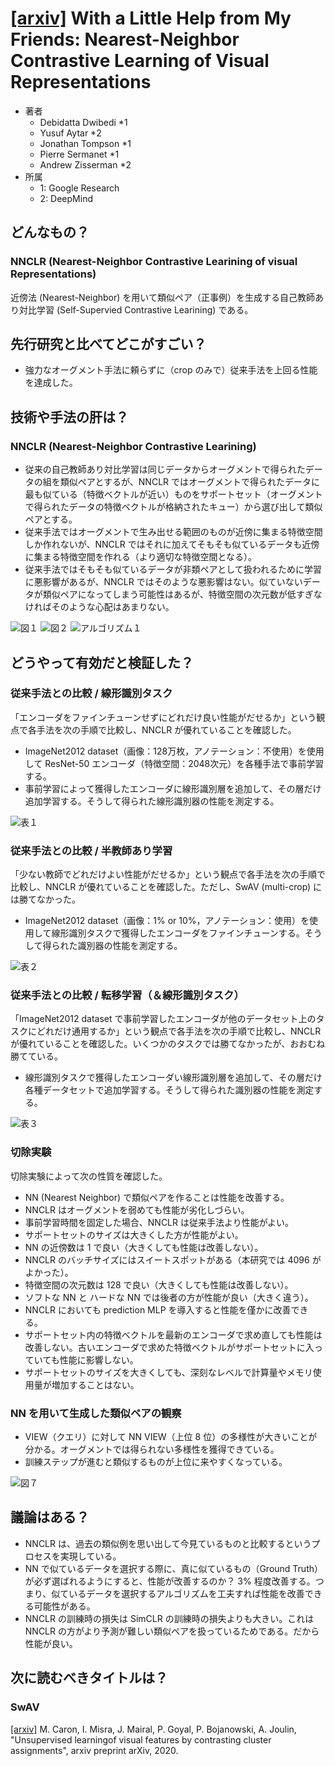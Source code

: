 # [\[arxiv\]](https://arxiv.org/abs/2104.14548v1) With a Little Help from My Friends: Nearest-Neighbor Contrastive Learning of Visual Representations

- 著者
    - Debidatta Dwibedi *1
    - Yusuf Aytar *2
    - Jonathan Tompson *1
    - Pierre Sermanet *1
    - Andrew Zisserman *2
- 所属
    - 1: Google Research
    - 2: DeepMind


## どんなもの？
### NNCLR (Nearest-Neighbor Contrastive Learining of visual Representations)
近傍法 (Nearest-Neighbor) を用いて類似ペア（正事例）を生成する自己教師あり対比学習 (Self-Supervied Contrastive Learining) である。


## 先行研究と比べてどこがすごい？
- 強力なオーグメント手法に頼らずに（crop のみで）従来手法を上回る性能を達成した。


## 技術や手法の肝は？
### NNCLR (Nearest-Neighbor Contrastive Learining)
- 従来の自己教師あり対比学習は同じデータからオーグメントで得られたデータの組を類似ペアとするが、NNCLR ではオーグメントで得られたデータに最も似ている（特徴ベクトルが近い）ものをサポートセット（オーグメントで得られたデータの特徴ベクトルが格納されたキュー）から選び出して類似ペアとする。
- 従来手法ではオーグメントで生み出せる範囲のものが近傍に集まる特徴空間しか作れないが、NNCLR ではそれに加えてそもそも似ているデータも近傍に集まる特徴空間を作れる（より適切な特徴空間となる）。
- 従来手法ではそもそも似ているデータが非類ペアとして扱われるために学習に悪影響があるが、NNCLR ではそのような悪影響はない。似ていないデータが類似ペアになってしまう可能性はあるが、特徴空間の次元数が低すぎなければそのような心配はあまりない。

![図１](figure_1.png)
![図２](figure_2.png)
![アルゴリズム１](algorithm_1.png)


## どうやって有効だと検証した？

### 従来手法との比較 / 線形識別タスク
「エンコーダをファインチューンせずにどれだけ良い性能がだせるか」という観点で各手法を次の手順で比較し、NNCLR が優れていることを確認した。

+ ImageNet2012 dataset（画像：128万枚，アノテーション：不使用）を使用して ResNet-50 エンコーダ（特徴空間：2048次元）を各種手法で事前学習する。
+ 事前学習によって獲得したエンコーダに線形識別層を追加して、その層だけ追加学習する。そうして得られた線形識別器の性能を測定する。


![表１](table_1.png)

### 従来手法との比較 / 半教師あり学習
「少ない教師でどれだけよい性能がだせるか」という観点で各手法を次の手順で比較し、NNCLR が優れていることを確認した。ただし、SwAV (multi-crop) には勝てなかった。

+ ImageNet2012 dataset（画像：1% or 10%，アノテーション：使用）を使用して線形識別タスクで獲得したエンコーダをファインチューンする。そうして得られた識別器の性能を測定する。

![表２](table_2.png)


### 従来手法との比較 / 転移学習（＆線形識別タスク）
「ImageNet2012 dataset で事前学習したエンコーダが他のデータセット上のタスクにどれだけ通用するか」という観点で各手法を次の手順で比較し、NNCLR が優れていることを確認した。いくつかのタスクでは勝てなかったが、おおむね勝てている。

+ 線形識別タスクで獲得したエンコーダい線形識別層を追加して、その層だけ各種データセットで追加学習する。そうして得られた識別器の性能を測定する。

![表３](table_3.png)


### 切除実験
切除実験によって次の性質を確認した。

- NN (Nearest Neighbor) で類似ペアを作ることは性能を改善する。
- NNCLR はオーグメントを弱めても性能が劣化しづらい。
- 事前学習時間を固定した場合、NNCLR は従来手法より性能がよい。
- サポートセットのサイズは大きくした方が性能がよい。
- NN の近傍数は 1 で良い（大きくしても性能は改善しない）。
- NNCLR のバッチサイズにはスイートスポットがある（本研究では 4096 がよかった）。
- 特徴空間の次元数は 128 で良い（大きくしても性能は改善しない）。
- ソフトな NN と ハードな NN では後者の方が性能が良い（大きく違う）。
- NNCLR においても prediction MLP を導入すると性能を僅かに改善できる。
- サポートセット内の特徴ベクトルを最新のエンコーダで求め直しても性能は改善しない。古いエンコーダで求めた特徴ベクトルがサポートセットに入っていても性能に影響しない。
- サポートセットのサイズを大きくしても、深刻なレベルで計算量やメモリ使用量が増加することはない。


### NN を用いて生成した類似ペアの観察
- VIEW（クエリ）に対して NN VIEW（上位 8 位）の多様性が大きいことが分かる。オーグメントでは得られない多様性を獲得できている。
- 訓練ステップが進むと類似するものが上位に来やすくなっている。

![図７](figure_7.png)


## 議論はある？
- NNCLR は、過去の類似例を思い出して今見ているものと比較するというプロセスを実現している。
- NN で似ているデータを選択する際に、真に似ているもの（Ground Truth）が必ず選ばれるようにすると、性能が改善するのか？ 3% 程度改善する。つまり、似ているデータを選択するアルゴリズムを工夫すれば性能を改善できる可能性がある。
- NNCLR の訓練時の損失は SimCLR の訓練時の損失よりも大きい。これは NNCLR の方がより予測が難しい類似ペアを扱っているためである。だから性能が良い。


## 次に読むべきタイトルは？

### SwAV
[\[arxiv\]](https://arxiv.org/abs/2006.09882) M. Caron, I. Misra, J. Mairal, P. Goyal, P. Bojanowski, A. Joulin, "Unsupervised learningof visual features by contrasting cluster assignments", arxiv preprint arXiv, 2020.
